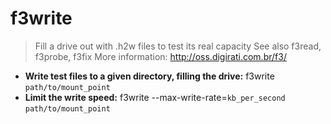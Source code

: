 # f3write
> Fill a drive out with .h2w files to test its real capacity
> See also f3read, f3probe, f3fix
> More information: <http://oss.digirati.com.br/f3/>
- **Write test files to a given directory, filling the drive:**
f3write `path/to/mount_point`
- **Limit the write speed:**
f3write --max-write-rate=`kb_per_second` `path/to/mount_point`
